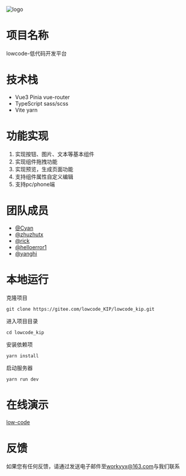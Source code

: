![logo](https://gitee.com/lowcode_KIP/lowcode_kip/raw/master/src/assets/image/logo.jpg)
# 项目名称
lowcode-低代码开发平台

# 技术栈
* Vue3 Pinia vue-router 
* TypeScript sass/scss
* Vite yarn

# 功能实现
1. 实现按钮、图片、文本等基本组件
2. 实现组件拖拽功能
3. 实现预览，生成页面功能
4. 支持组件属性自定义编辑
5. 支持pc/phone端


# 团队成员
* [@Cyan](https://gitee.com/baizhi958216)
* [@zhuzhutx](https://gitee.com/zhuzhutx)
* [@rick](https://gitee.com/rickhqh)
* [@helloerror1](https://gitee.com/helloerror1)
* [@yanghi](https://gitee.com/yang-yixiangcc)


# 本地运行
克隆项目
```shell
git clone https://gitee.com/lowcode_KIP/lowcode_kip.git
```
进入项目目录
```shell
cd lowcode_kip
```
安装依赖项
```shell
yarn install
```
启动服务器
```shell
yarn run dev 
```

# 在线演示
[low-code](https://lowcode-kip.vercel.app/)

# 反馈
如果您有任何反馈，请通过发送电子邮件至[workyyx@163.com](workyyx@163.com)与我们联系






